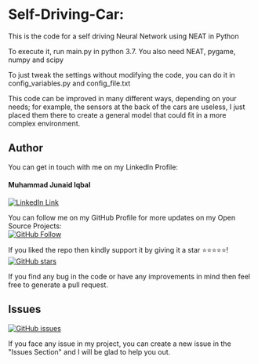 # Self-Driving-Car:
This is the code for a self driving Neural Network using NEAT in Python

To execute it, run main.py in python 3.7. You also need NEAT, pygame, numpy and scipy

To just tweak the settings without modifying the code, you can do it in config_variables.py and config_file.txt

This code can be improved in many different ways, depending on your needs; for example, the sensors at the back of the cars are useless, I just placed them there to create a general model that could fit in a more complex environment.


## Author
You can get in touch with me on my LinkedIn Profile:

#### Muhammad Junaid Iqbal
[![LinkedIn Link](https://img.shields.io/badge/LinkedIn-Muhammad%20Junaid%20Iqbal-lightgrey)](https://www.linkedin.com/in/thejunaidiqbal)

You can follow me on my GitHub Profile for more updates on my Open Source Projects:
</br>
[![GitHub Follow](https://img.shields.io/badge/Connect-Muhammad%20Junaid%20Iqbal-blue.svg?logo=Github&longCache=true&style=social&label=Follow)](https://github.com/thejunaidiqbal)

If you liked the repo then kindly support it by giving it a star ⭐⭐⭐⭐⭐!</br>
[![GitHub stars](https://img.shields.io/github/stars/thejunaidiqbal/Self-Driving-Car)](https://github.com/thejunaidiqbal/Self-Driving-Car/stargazers)

If you find any bug in the code or have any improvements in mind then feel free to generate a pull request.

## Issues
[![GitHub issues](https://img.shields.io/github/issues/thejunaidiqbal/Self-Driving-Car?style=plastic)](https://github.com/thejunaidiqbal/Self-Driving-Car/issues)

If you face any issue in my project, you can create a new issue in the "Issues Section" and I will be glad to help you out.
